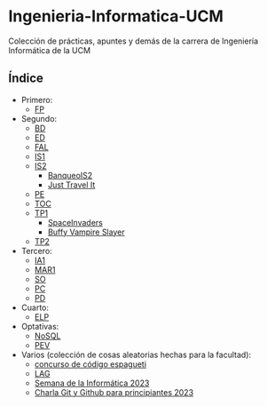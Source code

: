 # Ingenieria-Informatica-UCM

Colección de prácticas, apuntes y demás de la carrera de Ingeniería Informática de la UCM

## Índice

- Primero:
  - [FP](https://github.com/ALK222/FP)
- Segundo:
  - [BD](https://github.com/ALK222/BD)
  - [ED](https://github.com/ALK222/ED)
  - [FAL](https://github.com/ALK222/FAL)
  - [IS1](https://github.com/ALK222/IS1)
  - [IS2](./2º/IS2/)
    - [BanqueoIS2](https://github.com/ALK222/BanqueoIS2)
    - [Just Travel It](https://github.com/ALK222/Just-Travel-It)
  - [PE](https://github.com/ALK222/PE/)
  - [TOC](https://github.com/ALK222/TOC)
  - [TP1](./2º/TP1)
    - [SpaceInvaders](https://github.com/ALK222/TP1)
    - [Buffy Vampire Slayer](https://github.com/ALK222/Buffy-Vampire-Slayer)
  - [TP2](https://github.com/ALK222/TP2)
- Tercero:
  - [IA1](https://github.com/ALK222/IA1)
  - [MAR1](https://github.com/ALK222/MARP1)
  - [SO](https://github.com/ALK222/SO)
  - [PC](https://github.com/ALK222/PC)
  - [PD](https://github.com/ALK222/PD)
- Cuarto:
  - [ELP](https://github.com/ALK222/ELP)
- Optativas:
  - [NoSQL](https://github.com/ALK222/NoSQL)
  - [PEV](https://github.com/ALK222/PEV)
- Varios (colección de cosas aleatorias hechas para la facultad):
  - [concurso de código espagueti](./varios/concurso-codigo-espagueti/)
  - [LAG](./varios/LAG)
  - [Semana de la Informática 2023](./varios/Semana-Informatica-2023/)
  - [Charla Git y Github para principiantes 2023](https://github.com/ALK222/charla-git-principiantes-2023)
